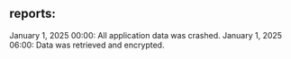 reports:
--------------------------------------------------------
January 1, 2025 00:00: All application data was crashed.
January 1, 2025 06:00: Data was retrieved and encrypted.
